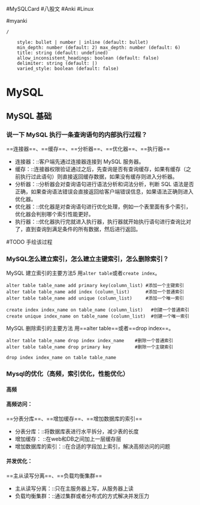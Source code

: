 #MySQLCard 
#八股文
#Anki
#Linux

#myanki

```ActivityHistory
/
```
```toc 
	style: bullet | number | inline (default: bullet) 
	min_depth: number (default: 2) max_depth: number (default: 6) 
	title: string (default: undefined) 
	allow_inconsistent_headings: boolean (default: false) 
	delimiter: string (default: |) 
	varied_style: boolean (default: false) 
```


# MySQL
## MySQL 基础
###  说一下 MySQL 执行一条查询语句的内部执行过程？
==连接器==、==缓存==、==分析器==、==优化器==、==执行器== <!--SR:!2022-08-31,3,150!2022-09-02,7,231!2022-08-30,4,211!2022-09-02,7,231!2022-09-02,7,231-->


* 连接器：::客户端先通过连接器连接到 MySQL 服务器。 <!--SR:!2022-08-31,7,210-->
* 缓存：::连接器权限验证通过之后，先查询是否有查询缓存，如果有缓存（之前执行过此语句）则直接返回缓存数据，如果没有缓存则进入分析器。 <!--SR:!2022-09-05,16,230-->
* 分析器：::分析器会对查询语句进行语法分析和词法分析，判断 SQL 语法是否正确，如果查询语法错误会直接返回给客户端错误信息，如果语法正确则进入优化器。 <!--SR:!2022-08-30,5,150-->
* 优化器：::优化器是对查询语句进行优化处理，例如一个表里面有多个索引，优化器会判别哪个索引性能更好。 <!--SR:!2022-09-01,13,230-->
* 执行器：::优化器执行完就进入执行器，执行器就开始执行语句进行查询比对了，直到查询到满足条件的所有数据，然后进行返回。 <!--SR:!2022-10-05,38,230-->

#TODO 手绘该过程

###  MySQL怎么建立索引，怎么建立主键索引，怎么删除索引？
MySQL 建立索引的主要方法5
用`alter table`或者`create index`。
```MySQL
alter table table_name add primary key(column_list) #添加一个主键索引
alter table table_name add index (column_list)      #添加一个普通索引
alter table table_name add unique (column_list)     #添加一个唯一索引
```
```MySQL
create index index_name on table_name (column_list)   #创建一个普通索引
create unique index_name on table_name (column_list)  #创建一个唯一索引
```

MySQL 删除索引的主要方法
用==alter table==或者==drop index==。
```MySQL
alter table table_name drop index index_name    #删除一个普通索引
alter table table_name drop primary key         #删除一个主键索引
```
```MySQL
drop index index_name on table table_name
```
<!--SR:!2022-09-04,7,148!2022-08-30,2,217-->

### Mysql的优化（高频，索引优化，性能优化）
#### 高频

#### 高频访问：
==分表分库==、==增加缓存==、==增加数据库的索引== <!--SR:!2022-09-09,11,168!2022-09-08,13,237!2022-09-11,13,217-->

* 分表分库：::将数据库表进行水平拆分，减少表的长度 <!--SR:!2022-09-01,8,168-->
* 增加缓存： ::在web和DB之间加上一层缓存层 <!--SR:!2022-10-14,49,268-->
* 增加数据库的索引：::在合适的字段加上索引，解决高频访问的问题 <!--SR:!2022-09-19,24,208-->

#### 并发优化：
==主从读写分离==、==负载均衡集群== <!--SR:!2022-09-01,6,188!2022-09-12,14,232-->

* 主从读写分离：::只在主服务器上写，从服务器上读 <!--SR:!2022-09-12,17,248-->
* 负载均衡集群：::通过集群或者分布式的方式解决并发压力 <!--SR:!2022-09-11,16,188-->


  
